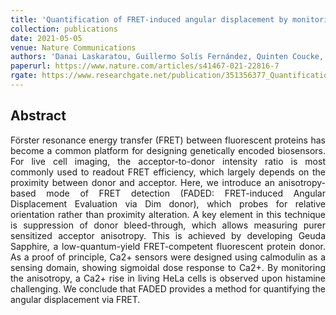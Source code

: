 ```yaml
---
title: 'Quantification of FRET-induced angular displacement by monitoring sensitized acceptor anisotropy using a dim fluorescent donor'
collection: publications
date: 2021-05-05
venue: Nature Communications
authors: 'Danai Laskaratou, Guillermo Solís Fernández, Quinten Coucke, Eduard Fron, Susana Rocha, Johan Hofkens, Jelle Hendrix, Hideaki Mizuno'
paperurl: https://www.nature.com/articles/s41467-021-22816-7
rgate: https://www.researchgate.net/publication/351356377_Quantification_of_FRET-induced_angular_displacement_by_monitoring_sensitized_acceptor_anisotropy_using_a_dim_fluorescent_donor
---
```


<h2> Abstract </h2>
<p align= "justify">
Förster resonance energy transfer (FRET) between fluorescent proteins has become a common platform for designing genetically encoded biosensors. For live cell imaging, the acceptor-to-donor intensity ratio is most commonly used to readout FRET efficiency, which largely depends on the proximity between donor and acceptor. Here, we introduce an anisotropy-based mode of FRET detection (FADED: FRET-induced Angular Displacement Evaluation via Dim donor), which probes for relative orientation rather than proximity alteration. A key element in this technique is suppression of donor bleed-through, which allows measuring purer sensitized acceptor anisotropy. This is achieved by developing Geuda Sapphire, a low-quantum-yield FRET-competent fluorescent protein donor. As a proof of principle, Ca2+ sensors were designed using calmodulin as a sensing domain, showing sigmoidal dose response to Ca2+. By monitoring the anisotropy, a Ca2+ rise in living HeLa cells is observed upon histamine challenging. We conclude that FADED provides a method for quantifying the angular displacement via FRET.
